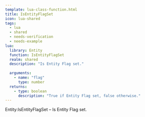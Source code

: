 ```yaml
---
template: lua-class-function.html
title: IsEntityFlagSet
icon: lua-shared
tags:
  - lua
  - shared
  - needs-verification
  - needs-example
lua:
  library: Entity
  function: IsEntityFlagSet
  realm: shared
  description: "Is Entity Flag set."
  
  arguments:
    - name: "flag"
      type: number
  returns:
    - type: boolean
      description: "True if Entity Flag set, false otherwise."
---
```


<div class="lua__search__keywords">
Entity:IsEntityFlagSet &#x2013; Is Entity Flag set.
</div>

